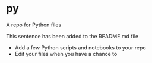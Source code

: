 # py
A repo for Python files 

This sentence has been added to the README.md file  


* Add a few Python scripts and notebooks to your repo 
* Edit your files when you have a chance to  
